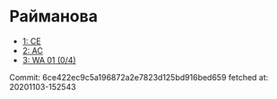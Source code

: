 # Райманова
- [1: CE](1.md)
- [2: AC](2.md)
- [3: WA 01 (0/4)](3.md)

Commit: 6ce422ec9c5a196872a2e7823d125bd916bed659
 fetched at: 20201103-152543
